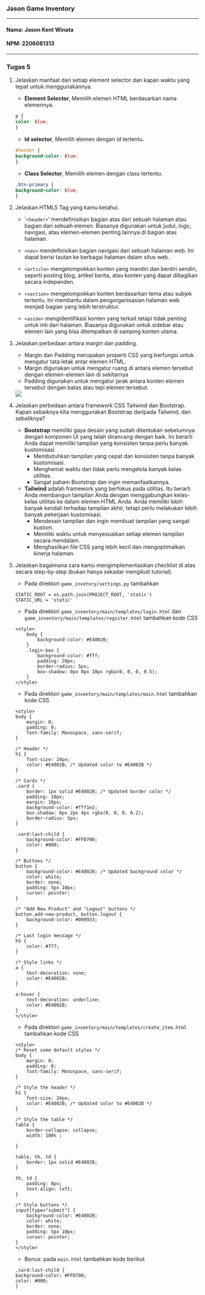 ### Jason Game Inventory
---
#### Nama: Jason Kent Winata
#### NPM: 2206081313 <br>
---
### Tugas 5

1. Jelaskan manfaat dari setiap element selector dan kapan waktu yang tepat untuk menggunakannya.
    + **Element Selector**, Memilih elemen HTML berdasarkan nama elemennya.

    ```css
    p {
    color: blue;
    }
    ```

    + **Id selector**, Memilih elemen dengan id tertentu.

    ```css
    #header {
    background-color: blue;
    }
    ```

    + **Class Selector**, Memilih elemen dengan class tertentu.
    ```css
    .btn-primary {
    background-color: blue;
    }
    ```

2. Jelaskan HTML5 Tag yang kamu ketahui.
    + '`<header>`' mendefinisikan bagian atas dari sebuah halaman atau bagian dari sebuah elemen. Biasanya digunakan untuk judul, logo, navigasi, atau elemen-elemen penting lainnya di bagian atas halaman.

    + `<nav>` mendefinisikan bagian navigasi dari sebuah halaman web. Ini dapat berisi tautan ke berbagai halaman dalam situs web.

    + `<article>` mengelompokkan konten yang mandiri dan berdiri sendiri, seperti posting blog, artikel berita, atau konten yang dapat dibagikan secara independen.

    + `<section>` mengelompokkan konten berdasarkan tema atau subjek tertentu. Ini membantu dalam pengorganisasian halaman web menjadi bagian yang lebih terstruktur.

    + `<aside>` mengidentifikasi konten yang terkait tetapi tidak penting untuk inti dari halaman. Biasanya digunakan untuk sidebar atau elemen lain yang bisa ditempatkan di samping konten utama.

3. Jelaskan perbedaan antara margin dan padding.
    + Margin dan Padding merupakan properti CSS yang berfungsi untuk mengatur tata letak antar elemen HTML.
    + Margin digunakan untuk mengatur ruang di antara elemen tersebut dengan elemen-elemen lain di sekitarnya
    + Padding digunakan untuk mengatur jarak antara konten elemen tersebut dengan batas atau tepi elemen tersebut. 

    <img src= />


4. Jelaskan perbedaan antara framework CSS Tailwind dan Bootstrap. Kapan sebaiknya kita menggunakan Bootstrap daripada Tailwind, dan sebaliknya?
    + **Bootstrap** memiliki gaya desain yang sudah ditentukan sebelumnya dengan komponen UI yang telah dirancang dengan baik. Ini berarti Anda dapat memiliki tampilan yang konsisten tanpa perlu banyak kustomisasi.
        + Membutuhkan tampilan yang cepat dan konsisten tanpa banyak kustomisasi.
        + Menghemat waktu dan tidak perlu mengelola banyak kelas utilitas.
        + Sangat paham Bootstrap dan ingin memanfaatkannya.
    + **Tailwind** adalah framework yang berfokus pada utilitas. Itu berarti Anda membangun tampilan Anda dengan menggabungkan kelas-kelas utilitas ke dalam elemen HTML Anda. Anda memiliki lebih banyak kendali terhadap tampilan akhir, tetapi perlu melakukan lebih banyak pekerjaan kustomisasi.
        + Mendesain tampilan dan ingin membuat tampilan yang sangat kustom.
        + Memiliki waktu untuk menyesuaikan setiap elemen tampilan secara mendalam.
        + Menghasilkan file CSS yang lebih kecil dan mengoptimalkan kinerja halaman.

5. Jelaskan bagaimana cara kamu mengimplementasikan checklist di atas secara step-by-step (bukan hanya sekadar mengikuti tutorial).
    + Pada direktori `game_invetory/settings.py` tambahkan
    ```
    STATIC_ROOT = os.path.join(PROJECT_ROOT, 'static')
    STATIC_URL = 'static'
    ```
    + Pada direktori `game_inventory/main/templates/login.html` dan `game_inventory/main/templates/register.html` tambahkan kode CSS
    ```
    <style>
        body {
            background-color: #E4002B; 
        }
        .login-box {
            background-color: #fff;
            padding: 20px;
            border-radius: 5px;
            box-shadow: 0px 0px 10px rgba(0, 0, 0, 0.5);
        }
    </style>
    ```

    + Pada direktori `game_inventory/main/templates/main.html` tambahkan kode CSS
    ```
    <style>
    body {
        margin: 0;
        padding: 0;
        font-family: Monospace, sans-serif;
    }

    /* Header */
    h1 {
        font-size: 24px;
        color: #E4002B; /* Updated color to #E4002B */
    }

    /* Cards */
    .card {
        border: 1px solid #E4002B; /* Updated border color */
        padding: 10px;
        margin: 10px;
        background-color: #fff1e2;
        box-shadow: 0px 2px 4px rgba(0, 0, 0, 0.2);
        border-radius: 5px;
    }

    .card:last-child {
        background-color: #FFD700; 
        color: #000; 
    }

    /* Buttons */
    button {
        background-color: #E4002B; /* Updated background color */
        color: white;
        border: none;
        padding: 5px 10px;
        cursor: pointer;
    }

    /* "Add New Product" and "Logout" buttons */
    button.add-new-product, button.logout {
        background-color: #009933; 
    }

    /* Last login message */
    h5 {
        color: #777;
    }

    /* Style links */
    a {
        text-decoration: none;
        color: #E4002B; 
    }

    a:hover {
        text-decoration: underline;
        color: #E4002B; 
    }
    </style>
    ```

    + Pada direktori `game_inventory/main/templates/create_item.html` tambahkan kode CSS
    ```
    <style>
    /* Reset some default styles */
    body {
        margin: 0;
        padding: 0;
        font-family: Monospace, sans-serif;
    }

    /* Style the header */
    h1 {
        font-size: 24px;
        color: #E4002B; /* Updated color to #E4002B */
    }

    /* Style the table */
    table {
        border-collapse: collapse;
        width: 100% ;
        
    }

    table, th, td {
        border: 1px solid #E4002B; 
    }

    th, td {
        padding: 8px;
        text-align: left;
    }

    /* Style buttons */
    input[type="submit"] {
        background-color: #E4002B;
        color: white;
        border: none;
        padding: 5px 10px;
        cursor: pointer;
    }
    </style>
    ```


    + Bonus: pada `main.html` tambahkan kode berikut
    ```
    .card:last-child {
    background-color: #FFD700; 
    color: #000; 
    }
    ```